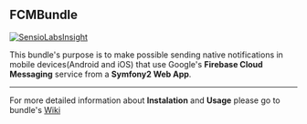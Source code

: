 ## FCMBundle

[![SensioLabsInsight](https://insight.sensiolabs.com/projects/c05b19ca-1d8b-4a3d-adf5-aa05a070a0cb/big.png)](https://insight.sensiolabs.com/projects/c05b19ca-1d8b-4a3d-adf5-aa05a070a0cb)

[//]: # "<a href='https://ko-fi.com/A733TO5' target='_blank'><img height='36' style='border:0px;height:36px;' src='https://az743702.vo.msecnd.net/cdn/kofi2.png?v=0' border='0' alt='Buy Me a Coffee at ko-fi.com' /></a>"

This bundle's purpose is to make possible sending native notifications in mobile devices(Android and iOS) that use Google's **Firebase Cloud Messaging** service from a **Symfony2 Web App**.

----

For more detailed information about **Instalation** and **Usage** please go to bundle's [Wiki](https://github.com/redjanym/FCMBundle/wiki)
